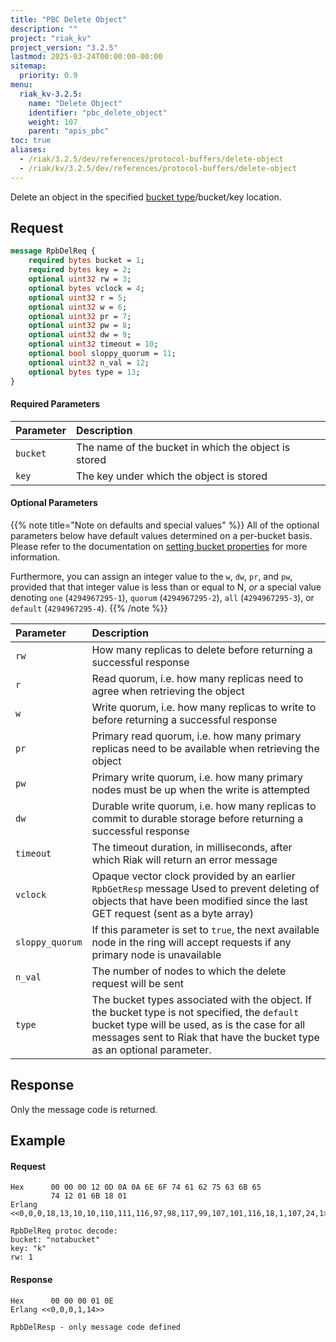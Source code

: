 ```yaml
---
title: "PBC Delete Object"
description: ""
project: "riak_kv"
project_version: "3.2.5"
lastmod: 2025-03-24T00:00:00-00:00
sitemap:
  priority: 0.9
menu:
  riak_kv-3.2.5:
    name: "Delete Object"
    identifier: "pbc_delete_object"
    weight: 107
    parent: "apis_pbc"
toc: true
aliases:
  - /riak/3.2.5/dev/references/protocol-buffers/delete-object
  - /riak/kv/3.2.5/dev/references/protocol-buffers/delete-object
---
```


Delete an object in the specified [bucket type]({{<baseurl>}}riak/kv/3.2.5/using/cluster-operations/bucket-types)/bucket/key location.

## Request

```protobuf
message RpbDelReq {
    required bytes bucket = 1;
    required bytes key = 2;
    optional uint32 rw = 3;
    optional bytes vclock = 4;
    optional uint32 r = 5;
    optional uint32 w = 6;
    optional uint32 pr = 7;
    optional uint32 pw = 8;
    optional uint32 dw = 9;
    optional uint32 timeout = 10;
    optional bool sloppy_quorum = 11;
    optional uint32 n_val = 12;
    optional bytes type = 13;
}
```

#### Required Parameters

Parameter | Description |
:---------|:------------|
`bucket` | The name of the bucket in which the object is stored
`key` | The key under which the object is stored

#### Optional Parameters

{{% note title="Note on defaults and special values" %}}
All of the optional parameters below have default values determined on a
per-bucket basis. Please refer to the documentation on [setting bucket properties](../set-bucket-props) for more information.

Furthermore, you can assign an integer value to the `w`, `dw`, `pr`, and
`pw`, provided that that integer value is less than or equal to N, _or_
a special value denoting `one` (`4294967295-1`), `quorum`
(`4294967295-2`), `all` (`4294967295-3`), or `default` (`4294967295-4`).
{{% /note %}}

Parameter | Description |
:---------|:------------|
`rw` | How many replicas to delete before returning a successful response
`r` | Read quorum, i.e. how many replicas need to agree when retrieving the object
`w` | Write quorum, i.e. how many replicas to write to before returning a successful response
`pr` | Primary read quorum, i.e. how many primary replicas need to be available when retrieving the object
`pw` | Primary write quorum, i.e. how many primary nodes must be up when the write is attempted
`dw` | Durable write quorum, i.e. how many replicas to commit to durable storage before returning a successful response
`timeout` | The timeout duration, in milliseconds, after which Riak will return an error message
`vclock` | Opaque vector clock provided by an earlier `RpbGetResp` message Used to prevent deleting of objects that have been modified since the last GET request (sent as a byte array)
`sloppy_quorum` | If this parameter is set to `true`, the next available node in the ring will accept requests if any primary node is unavailable
`n_val` | The number of nodes to which the delete request will be sent
`type` | The bucket types associated with the object. If the bucket type is not specified, the `default` bucket type will be used, as is the case for all messages sent to Riak that have the bucket type as an optional parameter.

## Response

Only the message code is returned.

## Example

#### Request

```
Hex      00 00 00 12 0D 0A 0A 6E 6F 74 61 62 75 63 6B 65
         74 12 01 6B 18 01
Erlang <<0,0,0,18,13,10,10,110,111,116,97,98,117,99,107,101,116,18,1,107,24,1>>

RpbDelReq protoc decode:
bucket: "notabucket"
key: "k"
rw: 1

```

#### Response

```
Hex      00 00 00 01 0E
Erlang <<0,0,0,1,14>>

RpbDelResp - only message code defined
```

